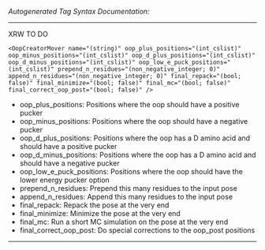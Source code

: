 _Autogenerated Tag Syntax Documentation:_

---
XRW TO DO

```
<OopCreatorMover name="(string)" oop_plus_positions="(int_cslist)" oop_minus_positions="(int_cslist)" oop_d_plus_positions="(int_cslist)" oop_d_minus_positions="(int_cslist)" oop_low_e_puck_positions="(int_cslist)" prepend_n_residues="(non_negative_integer; 0)" append_n_residues="(non_negative_integer; 0)" final_repack="(bool; false)" final_minimize="(bool; false)" final_mc="(bool; false)" final_correct_oop_post="(bool; false)" />
```

-   oop_plus_positions: Positions where the oop should have a positive pucker
-   oop_minus_positions: Positions where the oop should have a negative pucker
-   oop_d_plus_positions: Positions where the oop has a D amino acid and should have a positive pucker
-   oop_d_minus_positions: Positions where the oop has a D amino acid and should have a negative pucker
-   oop_low_e_puck_positions: Positions where the oop should have the lower energy pucker option
-   prepend_n_residues: Prepend this many residues to the input pose
-   append_n_residues: Append this many residues to the input pose
-   final_repack: Repack the pose at the very end
-   final_minimize: Minimize the pose at the very end
-   final_mc: Run a short MC simulation on the pose at the very end
-   final_correct_oop_post: Do special corrections to the oop_post positions

---
